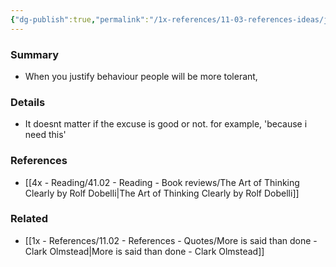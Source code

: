 ```yaml
---
{"dg-publish":true,"permalink":"/1x-references/11-03-references-ideas/justify-your-behaviour/"}
---
```



### Summary
- When you justify behaviour people will be more tolerant,

### Details
- It doesnt matter if the excuse is good or not. for example, 'because i need this'

### References
- [[4x - Reading/41.02 - Reading - Book reviews/The Art of Thinking Clearly by Rolf Dobelli\|The Art of Thinking Clearly by Rolf Dobelli]]

### Related
- [[1x - References/11.02 - References - Quotes/More is said than done - Clark Olmstead\|More is said than done - Clark Olmstead]]
